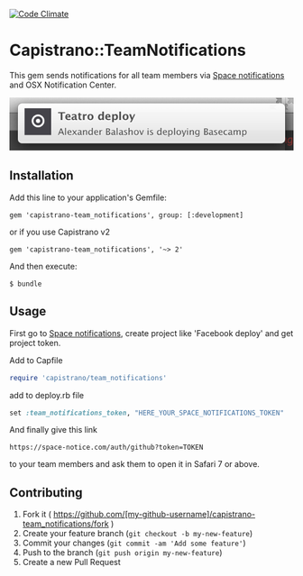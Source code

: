 [![Code Climate](https://codeclimate.com/github/evrone/capistrano-team_notifications.png)](https://codeclimate.com/github/evrone/capistrano-team_notifications)

# Capistrano::TeamNotifications

This gem sends notifications for all team members via [Space notifications](https://space-notice.com/) and OSX Notification Center.

![](images/screenshot.png)

## Installation

Add this line to your application's Gemfile:

    gem 'capistrano-team_notifications', group: [:development]

or if you use Capistrano v2

    gem 'capistrano-team_notifications', '~> 2'

And then execute:

    $ bundle

## Usage

First go to [Space notifications](https://space-notice.com/), create project like 'Facebook deploy' and get project token.

Add to Capfile

```ruby
require 'capistrano/team_notifications'
```

add to deploy.rb file

```ruby
set :team_notifications_token, "HERE_YOUR_SPACE_NOTIFICATIONS_TOKEN"
```

And finally give this link

    https://space-notice.com/auth/github?token=TOKEN

to your team members and ask them to open it in Safari 7 or above.

## Contributing

1. Fork it ( https://github.com/[my-github-username]/capistrano-team_notifications/fork )
2. Create your feature branch (`git checkout -b my-new-feature`)
3. Commit your changes (`git commit -am 'Add some feature'`)
4. Push to the branch (`git push origin my-new-feature`)
5. Create a new Pull Request
